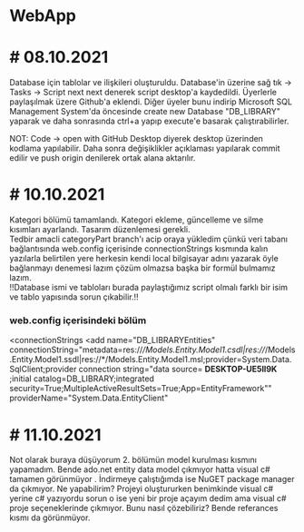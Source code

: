 # WebApp

# # 08.10.2021

Database için tablolar ve ilişkileri oluşturuldu.
Database'in üzerine sağ tık -> Tasks -> Script next next denerek script desktop'a kaydedildi.
Üyerlerle paylaşılmak üzere Github'a eklendi.
Diğer üyeler bunu indirip Microsoft SQL Management System'da öncesinde create new Database "DB_LIBRARY" yaparak ve daha sonrasında ctrl+a yapıp execute'e basarak çalıştırabilirler.


NOT: Code -> open with GitHub Desktop diyerek desktop üzerinden kodlama yapılabilir. Daha sonra değişiklikler açıklaması yapılarak commit edilir ve push origin denilerek ortak alana aktarılır.

# # 10.10.2021

Kategori bölümü tamamlandı. Kategori ekleme, güncelleme ve silme kısımları ayarlandı. Tasarım düzenlemesi gerekli.\
Tedbir amacli categoryPart branch'ı acip oraya yükledim çünkü veri tabanı bağlantısında web.config içerisinde connectionStrings kısmında kalın yazılarla belirtilen yere herkesin kendi local bilgisayar adını yazarak öyle bağlanmayı denemesi lazım çözüm olmazsa başka bir formül bulmamız lazım.\
!!Database ismi ve tabloları burada paylaştığımız script olmalı farklı bir isim ve tablo yapısında sorun çıkabilir.!!

### web.config içerisindeki bölüm
  <connectionStrings
    <add name="DB_LIBRARYEntities" connectionString="metadata=res://*/Models.Entity.Model1.csdl|res://*/Models.Entity.Model1.ssdl|res://*/Models.Entity.Model1.msl;provider=System.Data.SqlClient;provider connection string=&quot;data source=  **DESKTOP-UE5II9K**  ;initial catalog=DB_LIBRARY;integrated security=True;MultipleActiveResultSets=True;App=EntityFramework&quot;" providerName="System.Data.EntityClient"
  </connectionStrings>

# # 11.10.2021

Not olarak buraya düşüyorum 2. bölümün model kurulması kısmını yapamadım. Bende ado.net entity data model çıkmıyor hatta visual c# tamamen görünmüyor . İndirmeye çalıştığımda ise NuGET package manager da çıkmıyor. Ne yapabilirim? Projeyi oluştururken benimkinde visual c# yerine c# yazıyordu sorun o ise yeni bir proje açayım dedim ama visual c# proje seçeneklerinde çıkmıyor. Bunu nasıl çözebiliriz? Bende referances kısmı da görünmüyor.
